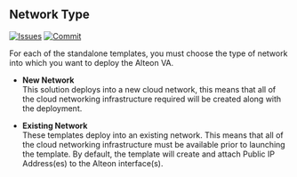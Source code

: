 ## Network Type

[![Issues](https://img.shields.io/github/issues/Radware/Radware-azure-arm-templates)](https://github.com/radware/Radware-azure-arm-templates/issues)
[![Commit](https://img.shields.io/github/last-commit/Radware/Radware-azure-arm-templates)]()

For each of the standalone templates, you must choose the type of network into which you want to deploy the Alteon VA. 

  - **New Network** <br>This solution deploys into a new cloud network, this means that all of the cloud networking infrastructure required will be created along with the deployment. 

  - **Existing Network** <br> These templates deploy into an existing  network.  This means that all of the cloud networking infrastructure must be available prior to launching the template. By default, the template will create and attach Public IP Address(es) to the Alteon interface(s).

 
